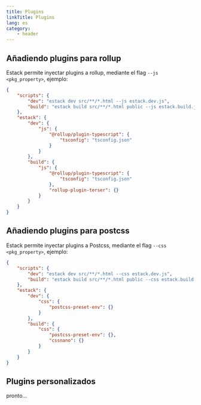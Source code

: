 ```yaml
---
title: Plugins
linkTitle: Plugins
lang: es
category:
    - header
---
```


## Añadiendo plugins para rollup

Estack permite inyectar plugins a rollup, mediante el flag `--js <pkg_property>`, ejemplo:

```json
{
    "scripts": {
        "dev": "estack dev src/**/*.html --js estack.dev.js",
        "build": "estack build src/**/*.html public --js estack.build.js"
    },
    "estack": {
        "dev": {
            "js": {
                "@rollup/plugin-typescript": {
                    "tsconfig": "tsconfig.json"
                }
            }
        },
        "build": {
            "js": {
                "@rollup/plugin-typescript": {
                    "tsconfig": "tsconfig.json"
                },
                "rollup-plugin-terser": {}
            }
        }
    }
}
```

## Añadiendo plugins para postcss

Estack permite inyectar plugins a Postcss, mediante el flag `--css <pkg_property>`, ejemplo:

```json
{
    "scripts": {
        "dev": "estack dev src/**/*.html --css estack.dev.js",
        "build": "estack build src/**/*.html public --css estack.build.cssx"
    },
    "estack": {
        "dev": {
            "css": {
                "postcss-preset-env": {}
            }
        },
        "build": {
            "css": {
                "postcss-preset-env": {},
                "cssnano": {}
            }
        }
    }
}
```

## Plugins personalizados

pronto...
